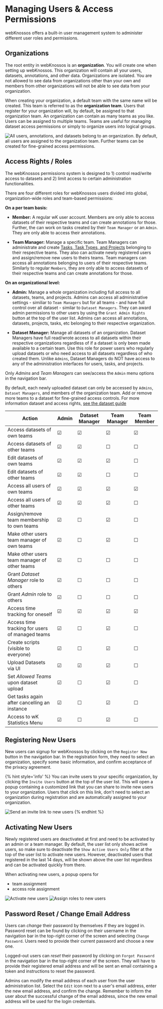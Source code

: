 # Managing Users & Access Permissions

webKnossos offers a built-in user management system to administer different user roles and permissions.


## Organizations

The root entity in webKnossos is an **organization**.
You will create one when setting up webKnossos.
This organization will contain all your users, datasets, annotations, and other data.
Organizations are isolated.
You are not allowed to see data from organizations other than your own and members from other organizations will not be able to see data from your organization.

When creating your organization, a default team with the same name will be created.
This team is referred to as the **organization team**.
Users that register for your organization will, by default, be assigned to that organization team.
An organization can contain as many teams as you like. 
Users can be assigned to multiple teams.
Teams are useful for managing dataset access permissions or simply to organize users into logical groups.

![All users, annotations, and datasets belong to an organization. By default, all users are assigned to the organization team. Further teams can be created for fine-grained access permissions.](images/teams.png)


## Access Rights / Roles

The webKnossos permissions system is designed to 1) control read/write access to datasets and 2) limit access to certain administration functionalities.

There are four different roles for webKnossos users divided into global, organization-wide roles and team-based permissions:

**On a per team basis:**

  - __Member:__ A regular wK user account. Members are only able to access datasets of their respective teams and can create annotations for those. Further, the can work on tasks created by their `Team Manager` or an `Admin`. They are only able to access their annotations.

  - __Team Manager:__ Manage a specific team. Team Managers can administrate and create [Tasks, Task Types, and Projects](./tasks.md) belonging to their respective teams. They also can activate newly registered users and assign/remove new users to theirs teams. Team managers can access all annotations belonging to users of their respective teams. Similarly to regular `Members`, they are only able to access datasets of their respective teams and can create annotations for those. 

**On an organizational level:** 

  - __Admin:__ Manage a whole organization including full access to all datasets, teams, and projects. Admins can access all administrative settings - similiar to `Team Managers` but for all teams - and have full control over all dataset - similar to `Dataset Managers`. They can award admin permissions to other users by using the `Grant Admin Rights` button at the top of the user list. Admins can access all annotations, datasets, projects, tasks, etc belonging to their respective organization.

  - __Dataset Manager:__ Manage all datasets of an organization. Dataset Managers have full read/wrote access to all datasets within their respective organizations regardless of if a dataset is only been made available to a certain team. Use this role for power users who regularly upload datasets or who need access to all datasets regardless of who created them.
  Unlike `Admins`, Dataset Managers do NOT have access to any of the administration interfaces for users, tasks, and projects.
  

Only *Admins* and *Team Managers* can see/access the `Admin` menu options in the navigation bar.

By default, each newly uploaded dataset can only be accessed by `Admins`, `Dataset Managers`, and members of the organization team. Add or remove more teams to a dataset for fine-grained access controls. For more information dataset and access rights, [see the dataset guide](./sharing.md#general)


| Action                                           	| Admin 	| Dataset Manager 	| Team Manager 	| Team Member 	|
|--------------------------------------------------	|-------	|-----------------	|--------------	|-------------	|
| Access datasets of own teams                        	| ☑   	| ☑             	| ☑          	| ☑         	|
| Access datasets of other teams                      	| ☑   	| ☑             	| ☐           	| ☐          	|
| Edit datasets of own teams                       	| ☑   	| ☑             	| ☑          	| ☐          	|
| Edit datasets of other teams                     	| ☑   	| ☑             	| ☐           	| ☐          	|
| Access all users of own teams                       	| ☑   	| ☑             	| ☑          	| ☑         	|
| Access all users of other teams                     	| ☑   	| ☑             	| ☑          	| ☐          	|
| Assign/remove team membership to own teams       	| ☑   	| ☐              	| ☑          	| ☐          	|
| Make other users team manager of own teams   	| ☑   	| ☐              	| ☑          	| ☐          	|
| Make other users team manager of other teams   	| ☑   	| ☐              	| ☐           	| ☐          	|
| Grant *Dataset Manager* role to others        	| ☑   	| ☐              	| ☐           	| ☐          	|
| Grant *Admin* role to others                           	| ☑   	| ☐              	| ☐           	| ☐          	|
| Access time tracking for oneself                       	| ☑   	| ☑             	| ☑          	| ☑         	|
| Access time tracking for users of managed teams          	| ☑   	| ☐              	| ☑          	| ☐          	|
| Create scripts (visible to everyone)            	| ☑   	| ☐              	| ☑          	| ☐          	|
| Upload Datasets via UI                           	| ☑   	| ☑             	| ☑          	| ☐          	|
| Set *Allowed Teams* upon dataset upload    	| ☑   	| ☐              	| ☑          	| ☐          	|
| Get tasks again after cancelling an instance     	| ☑   	| ☐              	| ☑          	| ☐          	|
| Access to wK Statistics Menu  	| ☑   	| ☐              	| ☑          	| ☐          	|


## Registering New Users

New users can signup for webKnossos by clicking on the `Register Now` button in the navigation bar.
In the registration form, they need to select an organization, specify some basic information, and confirm acceptance of the privacy agreement.

{% hint style='info' %}
You can invite users to your specific organization, by clicking the `Invite Users` button at the top of the user list. This will open a popup containing a customized link that you can share to invite new users to your organization.
Users that click on this link, don't need to select an organization during registration and are automatically assigned to your organization.

![Send an invite link to new users](./images/users_invite.png)
{% endhint %}


## Activating New Users

Newly registered users are deactivated at first and need to be activated by an admin or a team manager.
By default, the user list only shows active users, so make sure to deactivate the `Show Active Users Only` filter at the top of the user list to activate new users.
However, deactivated users that registered in the last 14 days, will be shown above the user list regardless and can be activated quickly from there.

When activating new users, a popup opens for
  - team assignment
  - access role assignment

![Activate new users](./images/users_activate1.png)
![Assign roles to new users](./images/users_activate2.png)

## Password Reset / Change Email Address

Users can _change_ their password by themselves if they are logged in. Password reset can be found by clicking on their username in the navigation bar in the top-right corner of the screen and selecting `Change Password`. Users need to provide their current password and choose a new one.

Logged-out users can _reset_ their password by clicking on `Forgot Password` in the navigation bar in the top-right corner of the screen. They will have to provide their registered email address and will be sent an email containing a token and instructions to reset the password.

Admins can modify the email address of each user from the user administration list. Select the `Edit` icon next to a user's email address, enter the new email address, and confirm the change. Remember to inform the user about the successful change of the email address, since the new email address will be used for the login credentials.
